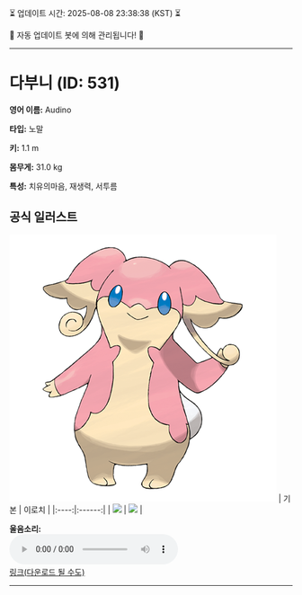 
⏳ 업데이트 시간: 2025-08-08 23:38:38 (KST) ⏳

🤖 자동 업데이트 봇에 의해 관리됩니다! 🤖

---

# 다부니 (ID: 531)
**영어 이름:** Audino

**타입:** 노말

**키:** 1.1 m

**몸무게:** 31.0 kg

**특성:** 치유의마음, 재생력, 서투름

## 공식 일러스트
![](https://raw.githubusercontent.com/PokeAPI/sprites/master/sprites/pokemon/other/official-artwork/531.png)
| 기본 | 이로치 |
|:----:|:------:|
| <img src="http://play.pokemonshowdown.com/sprites/ani/audino.gif" width="200"> | <img src="http://play.pokemonshowdown.com/sprites/ani-shiny/audino.gif" width="200"> |

**울음소리:**<br><audio controls src="https://raw.githubusercontent.com/PokeAPI/cries/main/cries/pokemon/latest/531.ogg"></audio><br> [링크(다운로드 될 수도)](https://raw.githubusercontent.com/PokeAPI/cries/main/cries/pokemon/latest/531.ogg)


---
